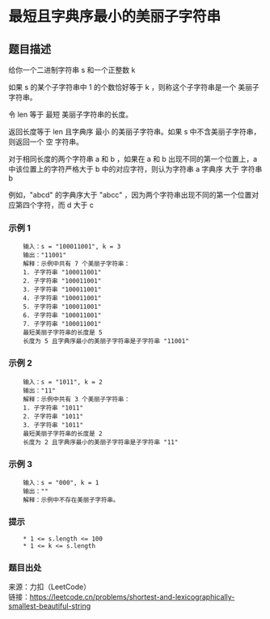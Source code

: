 # 最短且字典序最小的美丽子字符串

## 题目描述

给你一个二进制字符串 s 和一个正整数 k

如果 s 的某个子字符串中 1 的个数恰好等于 k ，则称这个子字符串是一个 美丽子字符串。

令 len 等于 最短 美丽子字符串的长度。

返回长度等于 len 且字典序 最小 的美丽子字符串。如果 s 中不含美丽子字符串，则返回一个 空 字符串。

对于相同长度的两个字符串 a 和 b ，如果在 a 和 b 出现不同的第一个位置上，a 中该位置上的字符严格大于 b 中的对应字符，则认为字符串 a 字典序 大于 字符串 b

例如，"abcd" 的字典序大于 "abcc" ，因为两个字符串出现不同的第一个位置对应第四个字符，而 d 大于 c

### 示例 1

```text
    输入：s = "100011001", k = 3
    输出："11001"
    解释：示例中共有 7 个美丽子字符串：
    1. 子字符串 "100011001"
    2. 子字符串 "100011001"
    3. 子字符串 "100011001"
    4. 子字符串 "100011001"
    5. 子字符串 "100011001"
    6. 子字符串 "100011001"
    7. 子字符串 "100011001"
    最短美丽子字符串的长度是 5
    长度为 5 且字典序最小的美丽子字符串是子字符串 "11001"
```

### 示例 2

```text
    输入：s = "1011", k = 2
    输出："11"
    解释：示例中共有 3 个美丽子字符串：
    1. 子字符串 "1011"
    2. 子字符串 "1011"
    3. 子字符串 "1011"
    最短美丽子字符串的长度是 2
    长度为 2 且字典序最小的美丽子字符串是子字符串 "11"
```

### 示例 3

```text
    输入：s = "000", k = 1
    输出：""
    解释：示例中不存在美丽子字符串。
```

### 提示

```text
    * 1 <= s.length <= 100
    * 1 <= k <= s.length
```

### 题目出处

来源：力扣（LeetCode）  
链接：<https://leetcode.cn/problems/shortest-and-lexicographically-smallest-beautiful-string>
